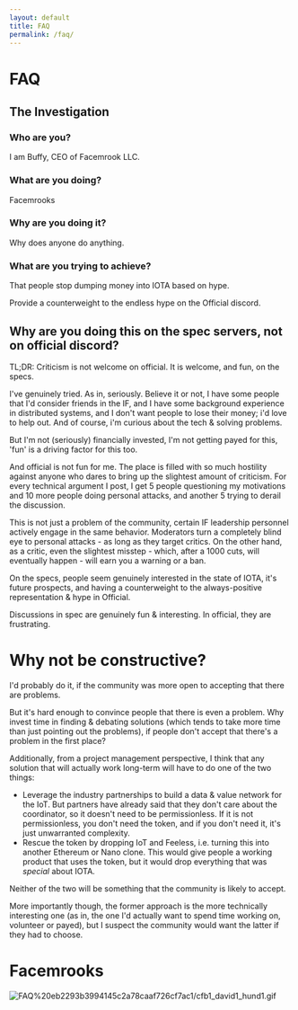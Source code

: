 ```yaml
---
layout: default
title: FAQ
permalink: /faq/
---
```


# FAQ

## The Investigation

### Who are you?

I am Buffy, CEO of Facemrook LLC.

### What are you doing?

Facemrooks

### Why are you doing it?

Why does anyone do anything.

### What are you trying to achieve?

That people stop dumping money into IOTA based on hype.

Provide a counterweight to the endless hype on the Official discord.

## Why are you doing this on the spec servers, not on official discord?

TL;DR: Criticism is not welcome on official. It is welcome, and fun, on the specs.

I've genuinely tried. As in, seriously. Believe it or not, I have some people
that I'd consider friends in the IF, and I have some background experience in
distributed systems, and I don't want people to lose their money; i'd love to
help out. And of course, i'm curious about the tech & solving problems.

But I'm not (seriously) financially invested, I'm not getting payed for this,
'fun' is a driving factor for this too.

And official is not fun for me. The place is filled with so much hostility
against anyone who dares to bring up the slightest amount of criticism. For
every technical argument I post, I get 5 people questioning my motivations and
10 more people doing personal attacks, and another 5 trying to derail the
discussion.

This is not just a problem of the community, certain IF leadership personnel
actively engage in the same behavior. Moderators turn a completely blind eye to
personal attacks - as long as they target critics. On the other hand, as a
critic, even the slightest misstep - which, after a 1000 cuts, will eventually
happen - will earn you a warning or a ban.

On the specs, people seem genuinely interested in the state of IOTA, it's
future prospects, and having a counterweight to the always-positive
representation & hype in Official.

Discussions in spec are genuinely fun & interesting. In official, they are
frustrating.

# Why not be constructive?


I'd probably do it, if the community was more open to accepting that there are
problems.

But it's hard enough to convince people that there is even a problem. Why invest
time in finding & debating solutions (which tends to take more time than just 
pointing out the problems), if people don't accept that there's a problem in the first place?

Additionally, from a project management perspective, I think that any solution that
will actually work long-term will have to do one of the two things:

* Leverage the industry partnerships to build a data & value network for the IoT.
  But partners have already said that they don't care about the coordinator, so it
  doesn't need to be permissionless. If it is not permissionless, you don't need the
  token, and if you don't need it, it's just unwarranted complexity.
* Rescue the token by dropping IoT and Feeless, i.e. turning this into another Ethereum
  or Nano clone. This would give people a working product that uses the token, but it
  would drop everything that was *special* about IOTA.

Neither of the two will be something that the community is likely to accept.

More importantly though, the former approach is the more technically
interesting one (as in, the one I'd actually want to spend time working on,
volunteer or payed), but I suspect the community would want the latter if they
had to choose.


# Facemrooks

![FAQ%20eb2293b3994145c2a78caaf726cf7ac1/cfb1_david1_hund1.gif](faq/cfb1_david1_hund1.gif)

